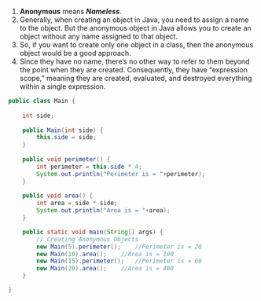 1. **Anonymous** means ***Nameless***. 
1. Generally, when creating an object in Java, you need to assign a name to the object. But the anonymous object in Java allows you to create an object without any name assigned to that object.
1. So, if you want to create only one object in a class, then the anonymous object would be a good approach.
1. Since they have no name, there’s no other way to refer to them beyond the point when they are created. Consequently, they have “expression scope,” meaning they are created, evaluated, and destroyed everything within a single expression.

```java
public class Main {
	
	int side;
	
	public Main(int side) {
		this.side = side; 
	}
	
	public void perimeter() {
		int perimeter = this.side * 4;
		System.out.println("Perimeter is = "+perimeter);
	}
	
	public void area() {
		int area = side * side;
		System.out.println("Area is = "+area);
	}

	public static void main(String[] args) {
		// Creating Anonymous Objects
		new Main(5).perimeter();	//Perimeter is = 20
		new Main(10).area();	//Area is = 100
		new Main(15).perimeter();	//Perimeter is = 60
		new Main(20).area();	//Area is = 400
	}

}
```